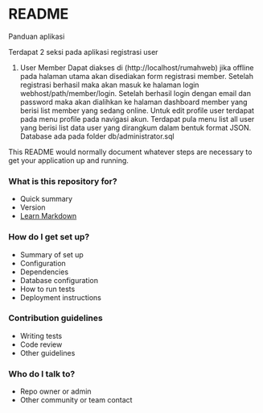 # README #

Panduan aplikasi

Terdapat 2 seksi pada aplikasi registrasi user

1. User Member
Dapat diakses di (http://localhost/rumahweb) jika offline
pada halaman utama akan disediakan form registrasi member. Setelah registrasi berhasil maka akan masuk ke halaman login webhost/path/member/login.
Setelah berhasil login dengan email dan password maka akan dialihkan ke halaman dashboard member yang berisi list member yang sedang online.
Untuk edit profile user terdapat pada menu profile pada navigasi akun.
Terdapat pula menu list all user yang berisi list data user yang dirangkum dalam bentuk format JSON.
Database ada pada folder db/administrator.sql

This README would normally document whatever steps are necessary to get your application up and running.

### What is this repository for? ###

* Quick summary
* Version
* [Learn Markdown](https://bitbucket.org/tutorials/markdowndemo)

### How do I get set up? ###

* Summary of set up
* Configuration
* Dependencies
* Database configuration
* How to run tests
* Deployment instructions

### Contribution guidelines ###

* Writing tests
* Code review
* Other guidelines

### Who do I talk to? ###

* Repo owner or admin
* Other community or team contact
